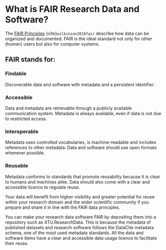 # What is FAIR Research Data and Software?

The [FAIR Principles](https://www.nature.com/articles/sdata201618) {cite}`wilkinson2016fair` describe how data can be organized and documented. FAIR is the ideal standard not only for other (human) users but also for computer systems. 

## FAIR stands for:

### Findable
Discoverable data and software with metadata and a persistent identifier. 

### Accessible
Data and metadata are retrievable through a publicly available communication system.
Metadata is always available, even if data is not due to restricted access.

### Interoperable
Metadata uses controlled vocabularies, is machine-readable and includes references to other metadata. 
Data and software should use open formats whenever possible.

### Reusable 
Metadata conforms to standards that promote reusability because it is clear to humans and machines alike. 
Data should also come with a clear and accessible licence to regulate reuse.

Your data will benefit from higher visibility and greater potential for reuse within your research domain and the wider scientific community if you prepare and share it in line with the FAIR data principles. 

You can make your research data software FAIR  by depositing them into a repository such as 4TU.ResearchData. This is because the metadata of published datasets and research software follows the DataCite metadata schema, one of the most used metadata standards. All the data and software items have a clear and accessible data usage licence to facilitate their reuse.


